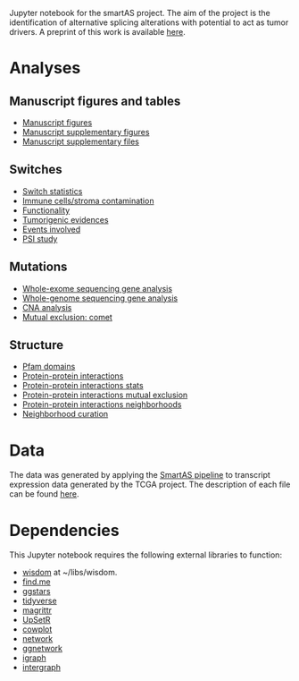 Jupyter notebook for the smartAS project. The aim of the project is the identification of alternative splicing alterations with potential to act as tumor drivers. A preprint of this work is available [here](http://biorxiv.org/content/early/2016/09/21/076653).

# Analyses

## Manuscript figures and tables

* [Manuscript figures](switches/figures.ipynb)
* [Manuscript supplementary figures](switches/sup_figures.ipynb)
* [Manuscript supplementary files](switches/sup_files.ipynb)

## Switches

* [Switch statistics](switches/switches_stats.ipynb)
* [Immune cells/stroma contamination](switches/immune_analysis.ipynb)
* [Functionality](switches/functionals.ipynb)
* [Tumorigenic evidences](switches/potus.ipynb)
* [Events involved](switches/splicing_events.ipynb)
* [PSI study](switches/psi_study.ipynb)

## Mutations

* [Whole-exome sequencing gene analysis](mutations/wes_genes.ipynb)
* [Whole-genome sequencing gene analysis](mutations/wgs_genes.ipynb)
* [CNA analysis](mutations/cna.ipynb)
* [Mutual exclusion: comet](mutations/me_comet.ipynb)

## Structure

* [Pfam domains](structural_analysis/pfam_switches.ipynb)
* [Protein-protein interactions](structural_analysis/ppi.ipynb)
* [Protein-protein interactions stats](structural_analysis/ppi_stats.ipynb)
* [Protein-protein interactions mutual exclusion](structural_analysis/ppi_me.ipynb)
* [Protein-protein interactions neighborhoods](structural_analysis/ppi_neighborhoods.ipynb)
* [Neighborhood curation](structural_analysis/ppi_interesting_neighborhoods.ipynb)

# Data

The data was generated by applying the [SmartAS pipeline](https://bitbucket.org/regulatorygenomicsupf/smartas) to transcript expression data generated by the TCGA project. The description of each file can be found [here](data/README.md).

# Dependencies

This Jupyter notebook requires the following external libraries to function:

* [wisdom](https://github.com/hclimente/wisdom) at ~/libs/wisdom.
* [find.me](https://github.com/hclimente/find.me)
* [ggstars](https://github.com/hclimente/ggstars)
* [tidyverse](https://github.com/tidyverse/tidyverse)
* [magrittr](https://cran.r-project.org/web/packages/magrittr/index.html)
* [UpSetR](https://github.com/hms-dbmi/UpSetR)
* [cowplot](https://github.com/wilkelab/cowplot)
* [network](https://cran.r-project.org/web/packages/network/index.html)
* [ggnetwork](https://github.com/briatte/ggnetwork)
* [igraph](http://igraph.org/r/)
* [intergraph](https://cran.r-project.org/web/packages/intergraph/index.html)
